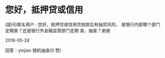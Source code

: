 # 您好，抵押贷或信用

(提问)匿名用户 : 您好，抵押贷或信用贷放款后有抽贷风险， 是银行内部哪个部门定期查？还是银行外金融监管部门定期 查，抽查？谢谢

2018-05-24

回答：yinjian 随机抽查(0 赞)